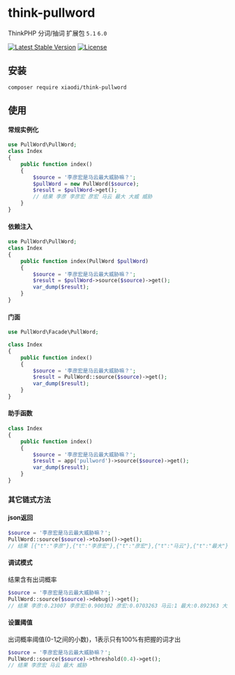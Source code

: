 # think-pullword
ThinkPHP 分词/抽词 扩展包 `5.1` `6.0`

[![Latest Stable Version](https://poser.pugx.org/xiaodi/think-pullword/version)](https://packagist.org/packages/xiaodi/think-pullword)
[![License](https://poser.pugx.org/xiaodi/think-pullword/license)](https://packagist.org/packages/xiaodi/think-pullword)

## 安装
```
composer require xiaodi/think-pullword
```

## 使用
#### 常规实例化
```php
use PullWord\PullWord;
class Index
{
    public function index()
    {
        $source = '李彦宏是马云最大威胁嘛？';
        $pullWord = new PullWord($source);
        $result = $pullWord->get();
        // 结果 李彦 李彦宏 彦宏 马云 最大 大威 威胁
    }
}
```

#### 依赖注入
```php
use PullWord\PullWord;
class Index
{
    public function index(PullWord $pullWord)
    {
        $source = '李彦宏是马云最大威胁嘛？';
        $result = $pullWord->source($source)->get();
        var_dump($result);
    }
}
```

#### 门面
```php
use PullWord\Facade\PullWord;

class Index
{
    public function index()
    {
        $source = '李彦宏是马云最大威胁嘛？';
        $result = PullWord::source($source)->get();
        var_dump($result);
    }
}
```

#### 助手函数
```php
class Index
{
    public function index()
    {
        $source = '李彦宏是马云最大威胁嘛？';
        $result = app('pullword')->source($source)->get();
        var_dump($result);
    }
}

```

### 其它链式方法
#### json返回
```php
$source = '李彦宏是马云最大威胁嘛？';
PullWord::source($source)->toJson()->get();
// 结果 [{"t":"李彦"},{"t":"李彦宏"},{"t":"彦宏"},{"t":"马云"},{"t":"最大"},{"t":"大威"},{"t":"威胁"}]
```
#### 调试模式
结果含有出词概率
```php
$source = '李彦宏是马云最大威胁嘛？';
PullWord::source($source)->debug()->get();
// 结果 李彦:0.23007 李彦宏:0.900302 彦宏:0.0703263 马云:1 最大:0.892363 大威:0.289136 威胁:0.9367
```

#### 设置阈值
出词概率阈值(0-1之间的小数)，1表示只有100%有把握的词才出
```php
$source = '李彦宏是马云最大威胁嘛？';
PullWord::source($source)->threshold(0.4)->get();
// 结果 李彦宏 马云 最大 威胁
```
